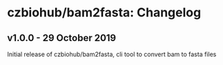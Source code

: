 # czbiohub/bam2fasta: Changelog

## v1.0.0 - 29 October 2019

Initial release of czbiohub/bam2fasta, cli tool to convert bam to fasta files
